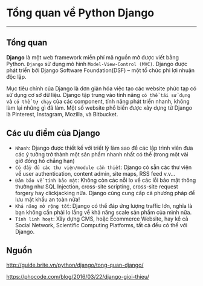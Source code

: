 # Tổng quan về Python Django
---
## Tổng quan
__Django__ là một web framework miễn phí mã nguồn mở được viết bằng Python. `Django` sử dụng mô hình `Model-View-Control (MVC)`. Django được phát triển bởi Django Software Foundation(DSF) – một tổ chức phi lợi nhuận độc lập.

Mục tiêu chính của Django là đơn giản hóa việc tạo các website phức tạp có sử dụng cơ sở dữ liệu. Django tập trung vào tính năng `có thể tái sử dụng` và `có thể tự chạy` của các component, tính năng phát triển nhanh, không làm lại những gì đã làm. Một số website phổ biến được xây dựng từ Django là Pinterest, Instagram, Mozilla, và Bitbucket.

## Các ưu điểm của Django
- `Nhanh`: Django được thiết kế với triết lý làm sao để các lập trình viên đưa các ý tưởng trở thành một sản phẩm nhanh nhất có thể (trong một vài giờ đồng hồ chẳng hạn)
- `Có đầy đủ các thư viện/module cần thiết`: Django có sẵn các thư viện về user authentication, content admin, site maps, RSS feed v.v…
- `Đảm bảo về tính bảo mật`: Không còn các nỗi lo về các lỗi bảo mật thông thường như SQL Injection, cross-site scripting, cross-site request forgery hay clickjacking nữa. Django cũng cung cấp cả phương pháp để lưu mật khẩu an toàn nữa!
- `Khả năng mở rộng tốt`: Django có thể đáp ứng lượng traffic lớn, nghĩa là bạn không cần phải lo lắng về khả năng scale sản phẩm của mình nữa.
- `Tính linh hoạt`: Xây dựng CMS, hoặc Ecommerce Website, hay kể cả Social Network, Scientific Computing Platforms, tất cả đều có thể với Django.

## Nguồn
http://guide.brite.vn/python/django/tong-quan-django/

https://phocode.com/blog/2016/03/22/django-gioi-thieu/
